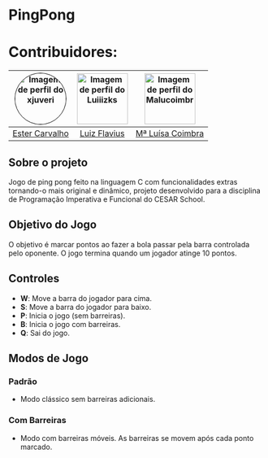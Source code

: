 # PingPong

# Contribuidores:
| <img src="https://github.com/ester-acm.png" alt="Imagem de perfil do xjuveri" style="border-radius: 50%; border: 1px solid #000; width: 100px; height: 100px;"> | <img src="https://github.com/Luiiizks.png" alt="Imagem de perfil do Luiiizks" width="100" height="100"> | <img src="https://github.com/Malucoimbr.png" alt="Imagem de perfil do Malucoimbr" width="100" height="100"> 
| :----------------------------------------------------------------------------------------------------: | :----------------------------------------------------------------------------------------------------: | :----------------------------------------------------------------------------------------------------: 
| [Ester Carvalho](https://github.com/ster-acm) | [Luiz Flavius](https://github.com/Luiiizks) | [Mª Luísa Coimbra](https://github.com/Malucoimbr)                                                                                                            
## Sobre o projeto
  Jogo de ping pong feito na linguagem C com funcionalidades extras tornando-o mais original e dinâmico, projeto desenvolvido para a disciplina de Programação Imperativa e Funcional do CESAR School.

## Objetivo do Jogo
O objetivo é marcar pontos ao fazer a bola passar pela barra controlada pelo oponente. O jogo termina quando um jogador atinge 10 pontos.

## Controles
- **W**: Move a barra do jogador para cima.
- **S**: Move a barra do jogador para baixo.
- **P**: Inicia o jogo (sem barreiras).
- **B**: Inicia o jogo com barreiras.
- **Q**: Sai do jogo.

## Modos de Jogo

### Padrão
- Modo clássico sem barreiras adicionais.

### Com Barreiras
- Modo com barreiras móveis. As barreiras se movem após cada ponto marcado.



